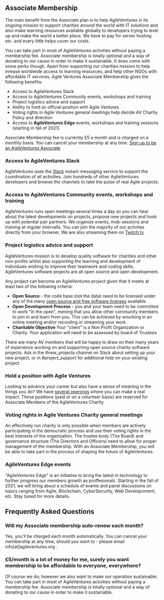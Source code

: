 ## Associate Membership

The main benefit from the Associate plan is to help AgileVentures in its ongoing mission to support charities around the world with IT solutions and also make learning resources available globally to developers trying to level up and make the world a better place.  We have to pay for server hosting etc. and every little helps cover our costs.

You can take part in most of AgileVentures activities without paying a membership fee. Associate membership is totally optional and a way of donating to our cause in order to make it sustainable. It does come with some perks though. Apart from supporting our charities mission to help inrease worldwide access to learning resources, and help other NGOs with affordable IT services, Agile Ventures Associate Membership gives the following benefits:

- Access to AgileVentures Slack
- Access to AgileVentures Community events, workshops and training 
- Project logistics advice and support
- Ability to hold an official position with Agile Ventures
- Voting rights in Agile Ventures general meetings help decide AV Charity Policy and direction
- Access to **AgileVentures Edge** events, workshops and training sessions (starting in fall of 2021).

Associate Membership fee is currently &#xa3;5 a month and is charged on a monthly basis. You can cancel your membership at any time. [Sign up to be an AgileVentures Associate](http://www.agileventures.org/subscriptions/new?plan=associate)

### Access to AgileVentures Slack

AgileVentures uses the [Slack](https://agileventures.slack.com) instant messaging service to support the coordination of all activities. Join hundreds of other AgileVentures developers and browse the channels to take the pulse of real Agile projects.

### Access to AgileVentures Community events, workshops and training 

AgileVentures runs open meetings several times a day so you can hear about the latest developments on projects, propose new projects and hook up with potential pair partners. We organize events, mob-sessions and training at regular intervalls. You can join the majority of our activites directly from your browser. We are also streaming them on [Twitch.tv](https://www.twitch.tv/agileventures)

### Project logistics advice and support

AgileVentures mission is to develop quality software for charities and other non-profits whilst also supporting the learning and development of individuals wishing to improve their teamwork and coding skills.  AgileVentures software projects are all open source and open development.  

Any project can become an AgileVentures project given that it meets at least two of the following criteria:

- **Open Source** - the code base (not the data) need to be licensed under any of the many [open source and free software licenses](https://opensource.org/licenses) available. 
- **Open Development Process** - you and your team need to be committed to work "in the open", mening that you allow other community members to join in and learn from you. This can be achieved by wourking in an online meeting and/or recording or streaming your work. 
- **Charitable Objective** Your "client" is a Non Profit Organization or Charity. Your application will need to be assessed by board of Trustees

There are many AV members that will be happy to draw on their many years of experience working on and supporting open source charity software projects.  Ask in the #new_projects channel on Slack about setting up your new project, or in #project_support for additional help on your existing project

### Hold a position with Agile Ventures

Looking to advance your career but also have a sense of meaning in the things you do? We have [several openings](/opportunities) where you can make a real impact. These positions (paid or on a volunteer basis) are reserved for Associate Members of the AgileVentures Charity. 

### Voting rights in Agile Ventures Charity general meetings

An effectively run charity is only possible when members are actively participating in the democratic process and use their voting rights in the best interests of the organization. The trustee body (The Board) and governance structure (The Directors and Officers) need to allow for proper management of the membership. With an 
Associate Membership, you will be able to take part in the process of shaping the future of AgileVentures. 

### AgileVentures Edge events

"AgileVentures Edge" is an initiative to bring the latest in technology to further progress our members growth as proffesionals. Starting in the fall of 2021, we will bring about a schedule of events and panel discussions on topics ranging from Agile, Blockchain, CyberSecurity, Web Developnment, etc. Stay tuned for more details. 

## Frequently Asked Questions

### Will my Associate membership auto-renew each month?

Yes, you'll be charged each month automatically. You can cancel your membership at any time, should you want to - please email info[at]agileventures.org .

### &#xa3;5/month is a lot of money for me, surely you want membership to be affordable to everyone, everywhere?

Of course we do; however we also want to make our operation sustainable. You can take part in most of AgileVentures activities without paying a membership fee. Associate membership is totally optional and a way of donating to our cause in order to make it sustainable.
